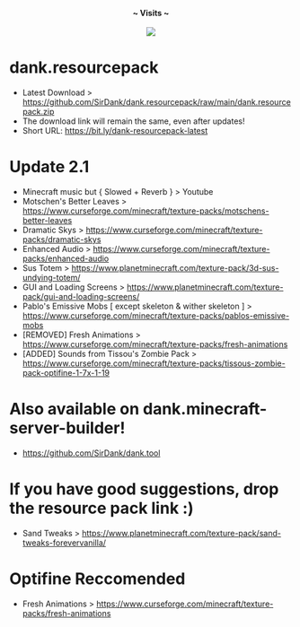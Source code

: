 <p align="center">
  <b>~ Visits ~</b><br><br>
  <img src="https://profile-counter.glitch.me/dank.resourcepack/count.svg">
</p>

# dank.resourcepack
- Latest Download > https://github.com/SirDank/dank.resourcepack/raw/main/dank.resourcepack.zip
- The download link will remain the same, even after updates!
- Short URL: https://bit.ly/dank-resourcepack-latest

# Update 2.1
- Minecraft music but { Slowed + Reverb } > Youtube
- Motschen's Better Leaves > https://www.curseforge.com/minecraft/texture-packs/motschens-better-leaves
- Dramatic Skys > https://www.curseforge.com/minecraft/texture-packs/dramatic-skys
- Enhanced Audio > https://www.curseforge.com/minecraft/texture-packs/enhanced-audio
- Sus Totem > https://www.planetminecraft.com/texture-pack/3d-sus-undying-totem/
- GUI and Loading Screens > https://www.planetminecraft.com/texture-pack/gui-and-loading-screens/
- Pablo's Emissive Mobs [ except skeleton & wither skeleton ] > https://www.curseforge.com/minecraft/texture-packs/pablos-emissive-mobs
- [REMOVED] Fresh Animations > https://www.curseforge.com/minecraft/texture-packs/fresh-animations
- [ADDED] Sounds from Tissou's Zombie Pack > https://www.curseforge.com/minecraft/texture-packs/tissous-zombie-pack-optifine-1-7x-1-19

# Also available on dank.minecraft-server-builder!
- https://github.com/SirDank/dank.tool

# If you have good suggestions, drop the resource pack link :)
- Sand Tweaks > https://www.planetminecraft.com/texture-pack/sand-tweaks-forevervanilla/

# Optifine Reccomended
- Fresh Animations > https://www.curseforge.com/minecraft/texture-packs/fresh-animations
